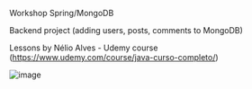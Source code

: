 Workshop Spring/MongoDB

Backend project (adding users, posts, comments to MongoDB)

Lessons by Nélio Alves - Udemy course (https://www.udemy.com/course/java-curso-completo/)

![image](https://user-images.githubusercontent.com/93228693/181389034-1796b878-2b13-4f6c-8b14-cf5c94c9a1ea.png)
